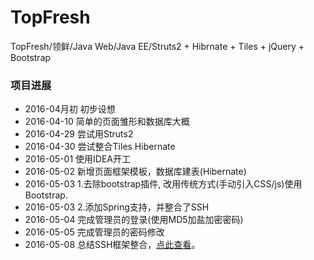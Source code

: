 # TopFresh
TopFresh/领鲜/Java Web/Java EE/Struts2 + Hibrnate + Tiles + jQuery + Bootstrap

### 项目进展
- 2016-04月初 初步设想
- 2016-04-10 简单的页面雏形和数据库大概
- 2016-04-29 尝试用Struts2
- 2016-04-30 尝试整合Tiles Hibernate
- 2016-05-01 使用IDEA开工
- 2016-05-02 新增页面框架模板，数据库建表(Hibernate)
- 2016-05-03 1.去除bootstrap插件, 改用传统方式(手动引入CSS/js)使用Bootstrap. 
- 2016-05-03 2.添加Spring支持，并整合了SSH
- 2016-05-04 完成管理员的登录(使用MD5加盐加密密码)
- 2016-05-05 完成管理员的密码修改
- 2016-05-08 总结SSH框架整合，[点此查看](http://youthlin.com/20161237.html)。